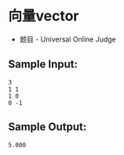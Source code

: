 # 向量vector
 - 题目 - Universal Online Judge


## Sample Input: 
```
3
1 1
1 0
0 -1

```

## Sample Output: 
```
5.000


```
